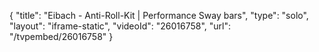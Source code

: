 {
    "title": "Eibach - Anti-Roll-Kit | Performance Sway bars",
    "type": "solo",
    "layout": "iframe-static",
    "videoId": "26016758",
    "url": "\/tvpembed\/26016758"
}
